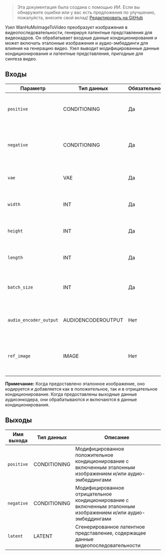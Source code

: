 > Эта документация была создана с помощью ИИ. Если вы обнаружите ошибки или у вас есть предложения по улучшению, пожалуйста, внесите свой вклад! [Редактировать на GitHub](https://github.com/Comfy-Org/embedded-docs/blob/main/comfyui_embedded_docs/docs/WanHuMoImageToVideo/ru.md)

Узел WanHuMoImageToVideo преобразует изображения в видеопоследовательности, генерируя латентные представления для видеокадров. Он обрабатывает входные данные кондиционирования и может включать эталонные изображения и аудио-эмбеддинги для влияния на генерацию видео. Узел выводит модифицированные данные кондиционирования и латентные представления, пригодные для синтеза видео.

## Входы

| Параметр | Тип данных | Обязательно | Диапазон | Описание |
|-----------|-----------|----------|-------|-------------|
| `positive` | CONDITIONING | Да | - | Положительное кондиционирование, которое направляет генерацию видео к желаемому содержимому |
| `negative` | CONDITIONING | Да | - | Отрицательное кондиционирование, которое отдаляет генерацию видео от нежелательного содержимого |
| `vae` | VAE | Да | - | Модель VAE, используемая для кодирования эталонных изображений в латентное пространство |
| `width` | INT | Да | 16 до MAX_RESOLUTION | Ширина выходных видеокадров в пикселях (по умолчанию: 832, должна быть кратна 16) |
| `height` | INT | Да | 16 до MAX_RESOLUTION | Высота выходных видеокадров в пикселях (по умолчанию: 480, должна быть кратна 16) |
| `length` | INT | Да | 1 до MAX_RESOLUTION | Количество кадров в генерируемой видеопоследовательности (по умолчанию: 97) |
| `batch_size` | INT | Да | 1 до 4096 | Количество видеопоследовательностей, генерируемых одновременно (по умолчанию: 1) |
| `audio_encoder_output` | AUDIOENCODEROUTPUT | Нет | - | Опциональные данные аудиокодирования, которые могут влиять на генерацию видео на основе аудиосодержимого |
| `ref_image` | IMAGE | Нет | - | Опциональное эталонное изображение, используемое для управления стилем и содержимым генерации видео |

**Примечание:** Когда предоставлено эталонное изображение, оно кодируется и добавляется как в положительное, так и в отрицательное кондиционирование. Когда предоставлены выходные данные аудиоэнкодера, они обрабатываются и включаются в данные кондиционирования.

## Выходы

| Имя выхода | Тип данных | Описание |
|-------------|-----------|-------------|
| `positive` | CONDITIONING | Модифицированное положительное кондиционирование с включенным эталонным изображением и/или аудио-эмбеддингами |
| `negative` | CONDITIONING | Модифицированное отрицательное кондиционирование с включенным эталонным изображением и/или аудио-эмбеддингами |
| `latent` | LATENT | Сгенерированное латентное представление, содержащее данные видеопоследовательности |
